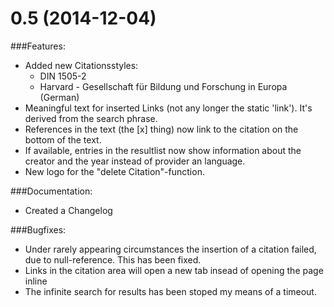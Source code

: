 # 0.5 (2014-12-04)

###Features:
   - Added new Citationsstyles:
      - DIN 1505-2
      - Harvard - Gesellschaft für Bildung und Forschung in Europa (German)
   - Meaningful text for inserted Links (not any longer the static 'link'). It's derived from the search phrase.
   - References in the text (the [x] thing) now link to the citation on the bottom of the text.
   - If available, entries in the resultlist now show information about the creator and the year
     instead of provider an language.
   - New logo for the "delete Citation"-function.

###Documentation:
  - Created a Changelog

###Bugfixes:
   - Under rarely appearing circumstances the insertion of a citation failed, due to null-reference.
   This has been fixed.
   - Links in the citation area will open a new tab insead of opening the page inline
   - The infinite search for results has been stoped my means of a timeout.
